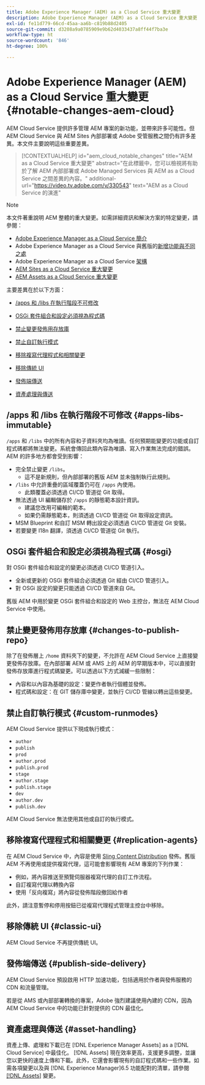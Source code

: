 ```yaml
---
title: Adobe Experience Manager (AEM) as a Cloud Service 重大變更
description: Adobe Experience Manager (AEM) as a Cloud Service 重大變更
exl-id: fe11d779-66cd-45aa-aa6b-c819b88d2405
source-git-commit: d3208a9a0785909e9b62d4033437a8ff44f7ba3e
workflow-type: ht
source-wordcount: '846'
ht-degree: 100%

---
```


# Adobe Experience Manager (AEM) as a Cloud Service 重大變更 {#notable-changes-aem-cloud}

AEM Cloud Service 提供許多管理 AEM 專案的新功能，並帶來許多可能性。但 AEM Cloud Service 與 AEM Sites 內部部署或 Adobe 受管服務之間仍有許多差異。本文件主要說明這些重要差異。

>[!CONTEXTUALHELP]
>id="aem_cloud_notable_changes"
>title="AEM as a Cloud Service 重大變更"
>abstract="在此標籤中，您可以檢視將有助於了解 AEM 內部部署或 Adobe Managed Services 與 AEM as a Cloud Service 之間差異的內容。"
>additional-url="https://video.tv.adobe.com/v/330543" text="AEM as a Cloud Service 的演進"


>[!NOTE]
>本文件著重說明 AEM 整體的重大變更。如需詳細資訊和解決方案的特定變更，請參閱：
>
>* [Adobe Experience Manager as a Cloud Service 簡介](/help/overview/introduction.md)
>* Adobe Experience Manager as a Cloud Service 與舊版的[新增功能與不同之處](/help/overview/what-is-new-and-different.md)
>* Adobe Experience Manager as a Cloud Service [架構](/help/overview/architecture.md)
>* [AEM Sites as a Cloud Service 重大變更](/help/sites-cloud/sites-cloud-changes.md)
>* [AEM Assets as a Cloud Service 重大變更](/help/assets/assets-cloud-changes.md)


主要差異在於以下方面：

* [/apps 和 /libs 在執行階段不可修改](#apps-libs-immutable)

* [OSGi 套件組合和設定必須視為程式碼](#osgi)

* [禁止變更發佈用存放庫](#changes-to-publish-repo)

* [禁止自訂執行模式](#custom-runmodes)

* [移除複寫代理程式和相關變更](#replication-agents)

* [移除傳統 UI](#classic-ui)

* [發佈端傳送](#publish-side-delivery)

* [資產處理與傳送](#asset-handling)

## /apps 和 /libs 在執行階段不可修改 {#apps-libs-immutable}

`/apps` 和 `/libs` 中的所有內容和子資料夾均為唯讀。任何預期能變更的功能或自訂程式碼都將無法變更。系統會傳回此類內容為唯讀、寫入作業無法完成的錯誤。AEM 的許多地方都會受到影響：

* 完全禁止變更 `/libs`。
   * 這不是新規則，但內部部署的舊版 AEM 並未強制執行此規則。
* `/libs` 中允許重疊的區域覆蓋仍可在 `/apps` 內使用。
   * 此類覆蓋必須透過 CI/CD 管道從 Git 取得。
* 無法透過 UI 編輯儲存於 `/apps` 的靜態範本設計資訊。
   * 建議您改用可編輯的範本。
   * 如果仍需靜態範本，則須透過 CI/CD 管道從 Git 取得設定資訊。
* MSM Blueprint 和自訂 MSM 轉出設定必須透過 CI/CD 管道從 Git 安裝。
* 若要變更 I18n 翻譯，須透過 CI/CD 管道從 Git 執行。

## OSGi 套件組合和設定必須視為程式碼 {#osgi}

對 OSGi 套件組合和設定的變更必須透過 CI/CD 管道引入。

* 全新或更新的 OSGi 套件組合必須透過 Git 經由 CI/CD 管道引入。
* 對 OSGi 設定的變更只能透過 CI/CD 管道來自 Git。

舊版 AEM 中用於變更 OSGi 套件組合和設定的 Web 主控台，無法在 AEM Cloud Service 中使用。

## 禁止變更發佈用存放庫 {#changes-to-publish-repo}

除了在發佈層上 `/home` 資料夾下的變更，不允許在 AEM Cloud Service 上直接變更發佈存放庫。在內部部署 AEM 或 AMS 上的 AEM 的早期版本中，可以直接對發佈存放庫進行程式碼變更。可以透過以下方式減緩一些限制：

* 內容和以內容為基礎的設定：變更作者執行個體並發佈。
* 程式碼和設定：在 GIT 儲存庫中變更，並執行 CI/CD 管線以轉出這些變更。

## 禁止自訂執行模式 {#custom-runmodes}

AEM Cloud Service 提供以下現成執行模式：

* `author`
* `publish`
* `prod`
* `author.prod`
* `publish.prod`
* `stage`
* `author.stage`
* `publish.stage`
* `dev`
* `author.dev`
* `publish.dev`

AEM Cloud Service 無法使用其他或自訂的執行模式。

## 移除複寫代理程式和相關變更 {#replication-agents}

在 AEM Cloud Service 中，內容是使用 [Sling Content Distribution](https://sling.apache.org/documentation/bundles/content-distribution.html) 發佈。舊版 AEM 不再使用或提供複寫代理，這可能會影響現有 AEM 專案的下列作業：

* 例如，將內容推送至預覽伺服器複寫代理的自訂工作流程。
* 自訂複寫代理以轉換內容
* 使用「反向複寫」將內容從發佈階段撤回給作者

此外，請注意暫停和停用按鈕已從複寫代理程式管理主控台中移除。

## 移除傳統 UI {#classic-ui}

AEM Cloud Service 不再提供傳統 UI。

## 發佈端傳送 {#publish-side-delivery}

AEM Cloud Service 預設啟用 HTTP 加速功能，包括適用於作者與發佈服務的 CDN 和流量管理。

若是從 AMS 或內部部署轉換的專案，Adobe 強烈建議使用內建的 CDN，因為 AEM Cloud Service 中的功能已針對提供的 CDN 最佳化。

## 資產處理與傳送 {#asset-handling}

資產上傳、處理和下載已在 [!DNL Experience Manager Assets] as a [!DNL Cloud Service] 中最佳化。 [!DNL Assets] 現在效率更高，支援更多調整，並讓您以更快的速度上傳和下載。此外，它還會影響現有的自訂程式碼和一些作業。如需各項變更以及與 [!DNL Experience Manager]6.5 功能配對的清單，請參閱 [ [!DNL Assets]](/help/assets/assets-cloud-changes.md) 變更。
